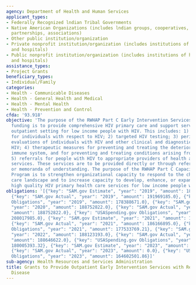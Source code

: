 ```yaml
---
agency: Department of Health and Human Services
applicant_types:
- Federally Recognized lndian Tribal Governments
- Native American Organizations (includes lndian groups, cooperatives, corporations,
  partnerships, associations)
- Other public institution/organization
- Private nonprofit institution/organization (includes institutions of higher education
  and hospitals)
- Public nonprofit institution/organization (includes institutions of higher education
  and hospitals)
assistance_types:
- Project Grants
beneficiary_types:
- Individual/Family
categories:
- Health - Communicable Diseases
- Health - General Health and Medical
- Health - Mental Health
- Health - Prevention and Control
cfda: '93.918'
objective: 'The purpose of the RWHAP Part C Early Intervention Services Program (EIS)
  funding is to provide comprehensive HIV primary care and support services in an
  outpatient setting for low income people with HIV. This includes: 1) counseling
  for individuals with respect to HIV; 2) targeted HIV testing; 3) periodic medical
  evaluations of individuals with HIV and other clinical and diagnostic services regarding
  HIV; 4) therapeutic measures for preventing and treating the deterioration of the
  immune system, and for preventing and treating conditions arising from HIV; and
  5) referrals for people with HIV to appropriate providers of health and support
  services. These services are to be provided directly or through referrals, contracts,
  or memoranda of understanding. The purpose of the RWHAP Part C Capacity Development
  Program is to strengthen organizational capacity to respond to the changing health
  care landscape and to increase capacity to develop, enhance, or expand access to
  high quality HIV primary health care services for low income people with HIV.'
obligations: '[{"key": "SAM.gov Estimate", "year": "2019", "amount": 185550928.0},
  {"key": "SAM.gov Actual", "year": "2019", "amount": 191969185.0}, {"key": "USASpending.gov
  Obligations", "year": "2019", "amount": 178388671.0}, {"key": "SAM.gov Estimate",
  "year": "2020", "amount": 188752822.0}, {"key": "SAM.gov Actual", "year": "2020",
  "amount": 188752822.0}, {"key": "USASpending.gov Obligations", "year": "2020", "amount":
  208017985.0}, {"key": "SAM.gov Estimate", "year": "2021", "amount": 188752822.0},
  {"key": "SAM.gov Actual", "year": "2021", "amount": 186166895.0}, {"key": "USASpending.gov
  Obligations", "year": "2021", "amount": 177533769.21}, {"key": "SAM.gov Estimate",
  "year": "2022", "amount": 188123193.0}, {"key": "SAM.gov Actual", "year": "2022",
  "amount": 188646622.0}, {"key": "USASpending.gov Obligations", "year": "2022", "amount":
  180005393.32}, {"key": "SAM.gov Estimate", "year": "2023", "amount": 190040413.0},
  {"key": "SAM.gov Actual", "year": "2023", "amount": 0.0}, {"key": "USASpending.gov
  Obligations", "year": "2023", "amount": 164602501.86}]'
sub-agency: Health Resources and Services Administration
title: Grants to Provide Outpatient Early Intervention Services with Respect to HIV
  Disease
---
```

